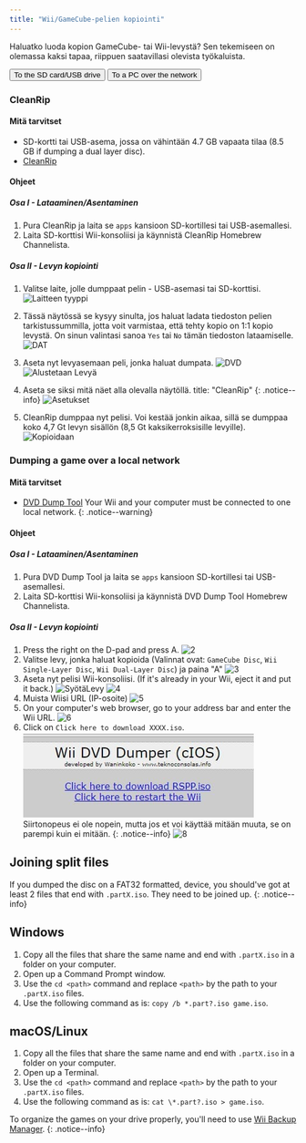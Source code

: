 ```yaml
---
title: "Wii/GameCube-pelien kopiointi"
---
```


Haluatko luoda kopion GameCube- tai Wii-levystä? Sen tekemiseen on olemassa kaksi tapaa, riippuen saatavillasi olevista työkaluista.

<button class="tablinks btn btn--large btn--primary" id="defaultOpen" onclick="openTab(event, 'cleanrip')">To the SD card/USB drive</button>
<button class="tablinks btn btn--large btn--info" onclick="openTab(event, 'dump-smb')">To a PC over the network</button>

<div id="cleanrip" class="blanktabcontent" markdown="1">

### CleanRip

#### Mitä tarvitset

- SD-kortti tai USB-asema, jossa on vähintään 4.7 GB vapaata tilaa (8.5 GB if dumping a dual layer disc).
- [CleanRip](https://github.com/emukidid/cleanrip/releases/latest)

#### Ohjeet

##### Osa I - Lataaminen/Asentaminen

1. Pura CleanRip ja laita se `apps` kansioon SD-kortillesi tai USB-asemallesi.
1. Laita SD-korttisi Wii-konsoliisi ja käynnistä CleanRip Homebrew Channelista.

##### Osa II - Levyn kopiointi

1. Valitse laite, jolle dumppaat pelin - USB-asemasi tai SD-korttisi. ![Laitteen tyyppi](/images/CleanRip/2.png)
1. Tässä näytössä se kysyy sinulta, jos haluat ladata tiedoston pelien tarkistussummilla, jotta voit varmistaa, että tehty kopio on 1:1 kopio levystä. On sinun valintasi sanoa `Yes` tai `No` tämän tiedoston lataamiselle. ![DAT](/images/CleanRip/3.png)
1. Aseta nyt levyasemaan peli, jonka haluat dumpata. ![DVD](/images/CleanRip/4.png) ![Alustetaan Levyä](/images/CleanRip/5.png)
1. Aseta se siksi mitä näet alla olevalla näytöllä.
title: "CleanRip"
{: .notice--info}
![Asetukset](/images/CleanRip/6.png)

1. CleanRip dumppaa nyt pelisi. Voi kestää jonkin aikaa, sillä se dumppaa koko 4,7 Gt levyn sisällön (8,5 Gt kaksikerroksisille levyille). ![Kopioidaan](/images/CleanRip/7.png)
</div>

<div id="dump-smb" class="blanktabcontent" markdown="1">

### Dumping a game over a local network

#### Mitä tarvitset

- [DVD Dump Tool](/assets/files/DVDDumpTool.zip)
Your Wii and your computer must be connected to one local network.
{: .notice--warning}

#### Ohjeet

##### Osa I - Lataaminen/Asentaminen

1. Pura DVD Dump Tool ja laita se `apps` kansioon SD-kortillesi tai USB-asemallesi.
1. Laita SD-korttisi Wii-konsoliisi ja käynnistä DVD Dump Tool Homebrew Channelista.

##### Osa II - Levyn kopiointi

1. Press the right on the D-pad and press A. ![2](/images/DumpDiscs_LAN/2.png)
1. Valitse levy, jonka haluat kopioida (Valinnat ovat: `GameCube Disc`, `Wii Single-Layer Disc`, `Wii Dual-Layer Disc`) ja paina "A" ![3](/images/DumpDiscs_LAN/3.png)
1. Aseta nyt pelisi Wii-konsoliisi. (If it's already in your Wii, eject it and put it back.) ![SyötäLevy](/images/DumpDiscs_LAN/insertthedisc.jpg) ![4](/images/DumpDiscs_LAN/4.png)
1. Muista Wiisi URL (IP-osoite) ![5](/images/DumpDiscs_LAN/5.png)
1. On your computer's web browser, go to your address bar and enter the Wii URL. ![6](/images/DumpDiscs_LAN/6.png)
1. Click on `Click here to download XXXX.iso`. ![7](/images/DumpDiscs_LAN/7.jpg)
Siirtonopeus ei ole nopein, mutta jos et voi käyttää mitään muuta, se on parempi kuin ei mitään.
{: .notice--info}
![8](/images/DumpDiscs_LAN/8.PNG)
</div>

## Joining split files

If you dumped the disc on a FAT32 formatted, device, you should've got at least 2 files that end with `.partX.iso`. They need to be joined up.
{: .notice--info}

## Windows

1. Copy all the files that share the same name and end with `.partX.iso` in a folder on your computer.
1. Open up a Command Prompt window.
1. Use the `cd <path>` command and replace `<path>` by the path to your `.partX.iso` files.
1. Use the following command as is: `copy /b *.part?.iso game.iso`.

## macOS/Linux

1.  Copy all the files that share the same name and end with `.partX.iso` in a folder on your computer.
1.  Open up a Terminal.
1.  Use the `cd <path>` command and replace `<path>` by the path to your `.partX.iso` files.
1.  Use the following command as is: `cat \*.part?.iso > game.iso`.

To organize the games on your drive properly, you'll need to use [Wii Backup Manager](wiibackupmanager).
{: .notice--info}

<script>
    let tabcontent = document.getElementsByClassName("blanktabcontent");
    let tablinks = document.getElementsByClassName("tablinks");

    function openTab(evt, tabName) {
        let element;

        for (element of tabcontent) {
            element.style.display = "none";
        }

        for (element of tablinks) {
            element.className = element.className.replace("btn--primary", "btn--info");
            if (!element.className.includes('btn--info'))
                element.className += " btn--info";
        }

        document.getElementById(tabName).style.display = "block";
        evt.currentTarget.className = evt.currentTarget.className.replace("btn--info", "btn--primary");
    }

    // Get the element with id="defaultOpen" and click on it
    document.getElementById("defaultOpen").click();
</script>
